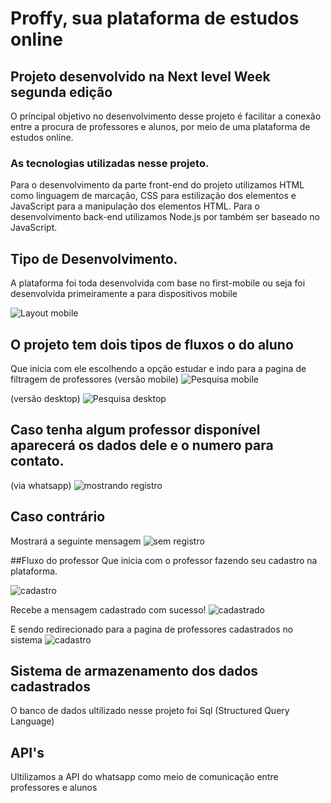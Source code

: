 # Proffy, sua plataforma de estudos online

## Projeto desenvolvido na Next level Week segunda edição
O príncipal objetivo no desenvolvimento desse projeto é facilitar a conexão entre a procura de  professores e alunos, por meio de uma plataforma de estudos online.

### As tecnologias utilizadas  nesse projeto.
Para o desenvolvimento da parte front-end do projeto utilizamos HTML como linguagem de marcação, CSS para estilização dos elementos e JavaScript para a manipulação dos elementos HTML.
Para o desenvolvimento back-end utilizamos Node.js por também ser baseado  no JavaScript.

## Tipo de Desenvolvimento.
  A plataforma foi toda desenvolvida com base no first-mobile ou seja foi desenvolvida primeiramente a para dispositivos mobile 
  
  ![Layout mobile](https://github.com/Erwakaz/next-level-2/blob/master/landing-mobile.png)
  
## O projeto tem dois tipos de fluxos o do aluno 
  Que inicia com ele escolhendo a opção estudar e indo para a pagina de filtragem de professores 
  (versão mobile)
   ![Pesquisa mobile](https://github.com/Erwakaz/next-level-2/blob/master/search-mobile.png)
  
  (versão desktop)
   ![Pesquisa desktop](https://github.com/Erwakaz/next-level-2/blob/master/search-desktop.png)

## Caso tenha algum professor disponível aparecerá os dados dele e o numero para contato.
(via whatsapp)
  ![mostrando registro](https://github.com/Erwakaz/next-level-2/blob/master/show-register.png)
  
## Caso contrário
Mostrará a seguinte mensagem 
  ![sem registro](https://github.com/Erwakaz/next-level-2/blob/master/no-results.png)

##Fluxo do professor
 Que inicia com o professor fazendo seu cadastro na plataforma.
 
 ![cadastro](https://github.com/Erwakaz/next-level-2/blob/master/register.png)
 
 
 Recebe a mensagem cadastrado com sucesso!
 ![cadastrado](https://github.com/Erwakaz/next-level-2/blob/master/success.png)
 
 E sendo redirecionado para a pagina de professores cadastrados no sistema
 ![cadastro](https://github.com/Erwakaz/next-level-2/blob/master/show-register.png)
 
 ## Sistema de armazenamento dos dados cadastrados
  O banco de dados ultilizado nesse projeto foi Sql (Structured Query Language)
  
## API's
  Ultilizamos a API do whatsapp como meio de comunicação entre professores e alunos 
 
 
 
 
  
   
 
  
